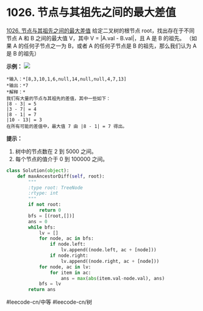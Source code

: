 # 1026. 节点与其祖先之间的最大差值
  [1026. 节点与其祖先之间的最大差值](https://leetcode-cn.com/problems/maximum-difference-between-node-and-ancestor/) 
给定二叉树的根节点 root，找出存在于不同节点 A 和 B 之间的最大值 V，其中 V = |A.val - B.val|，且 A 是 B 的祖先。
（如果 A 的任何子节点之一为 B，或者 A 的任何子节点是 B 的祖先，那么我们认为 A 是 B 的祖先）
 
**示例：**
![](1026.%20%E8%8A%82%E7%82%B9%E4%B8%8E%E5%85%B6%E7%A5%96%E5%85%88%E4%B9%8B%E9%97%B4%E7%9A%84%E6%9C%80%E5%A4%A7%E5%B7%AE%E5%80%BC/2whqcep.jpg)
```
*输入：*[8,3,10,1,6,null,14,null,null,4,7,13]
*输出：*7
*解释：*
我们有大量的节点与其祖先的差值，其中一些如下：
|8 - 3| = 5
|3 - 7| = 4
|8 - 1| = 7
|10 - 13| = 3
在所有可能的差值中，最大值 7 由 |8 - 1| = 7 得出。
```
**提示：**
1. 树中的节点数在 2 到 5000 之间。
2. 每个节点的值介于 0 到 100000 之间。
```python
class Solution(object):
    def maxAncestorDiff(self, root):
        """
        :type root: TreeNode
        :rtype: int
        """
        if not root:
            return 0
        bfs = [(root,[])]
        ans = 0
        while bfs:
            lv = []
            for node, ac in bfs:
                if node.left:
                    lv.append((node.left, ac + [node]))
                if node.right:
                    lv.append((node.right, ac + [node]))
            for node, ac in lv:
                for item in ac:
                    ans = max(abs(item.val-node.val), ans)
            bfs = lv
        return ans
```

#leecode-cn/中等 #leecode-cn/树